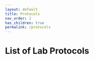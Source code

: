 ```yaml
---
layout: default
title: Protocols
nav_order: 1
has_children: true
permalink: /protocols
---
```


# List of Lab Protocols


